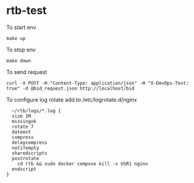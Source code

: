 # rtb-test

To start env

```make up```

To stop env

```make down```

To send request

```curl -X POST -H "Content-Type: application/json" -H "X-DevOps-Test: true" -d @bid_request.json http://localhost/bid```

To configure log rotate 
add to /etc/logrotate.d/nginx

```
  ~/rtb/logs/*.log {
  size 1M
  missingok
  rotate 7
  dateext
  compress
  delaycompress
  notifempty
  sharedscripts
  postrotate
    cd rtb && sudo docker compose kill -s USR1 nginx
  endscript
}
```
